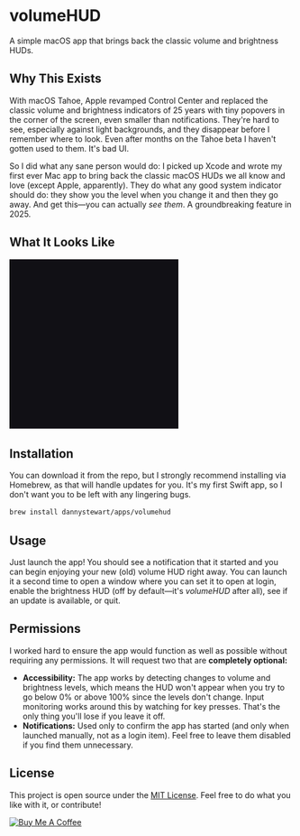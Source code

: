 # volumeHUD

A simple macOS app that brings back the classic volume and brightness HUDs.

## Why This Exists

With macOS Tahoe, Apple revamped Control Center and replaced the classic volume and brightness indicators of 25 years with tiny popovers in the corner of the screen, even smaller than notifications. They're hard to see, especially against light backgrounds, and they disappear before I remember where to look. Even after months on the Tahoe beta I haven't gotten used to them. It's bad UI.

So I did what any sane person would do: I picked up Xcode and wrote my first ever Mac app to bring back the classic macOS HUDs we all know and love (except Apple, apparently). They do what any good system indicator should do: they show you the level when you change it and then they go away. And get this—you can actually *see them*. A groundbreaking feature in 2025.

## What It Looks Like

<img src="volumeHUD-demo.gif" alt="volumeHUD Demo" height="300"></img>

## Installation

You can download it from the repo, but I strongly recommend installing via Homebrew, as that will handle updates for you. It's my first Swift app, so I don't want you to be left with any lingering bugs.

```bash
brew install dannystewart/apps/volumehud
```

## Usage

Just launch the app! You should see a notification that it started and you can begin enjoying your new (old) volume HUD right away. You can launch it a second time to open a window where you can set it to open at login, enable the brightness HUD (off by default—it's *volumeHUD* after all), see if an update is available, or quit.

## Permissions

I worked hard to ensure the app would function as well as possible without requiring any permissions. It will request two that are **completely optional:**

- **Accessibility:** The app works by detecting changes to volume and brightness levels, which means the HUD won't appear when you try to go below 0% or above 100% since the levels don't change. Input monitoring works around this by watching for key presses. That's the only thing you'll lose if you leave it off.
- **Notifications:** Used only to confirm the app has started (and only when launched manually, not as a login item). Feel free to leave them disabled if you find them unnecessary.

## License

This project is open source under the [MIT License](./LICENSE). Feel free to do what you like with it, or contribute!

<a href="https://www.buymeacoffee.com/dannystewart" target="_blank"><img src="https://cdn.buymeacoffee.com/buttons/default-blue.png" alt="Buy Me A Coffee" height="41" width="174"></a>
